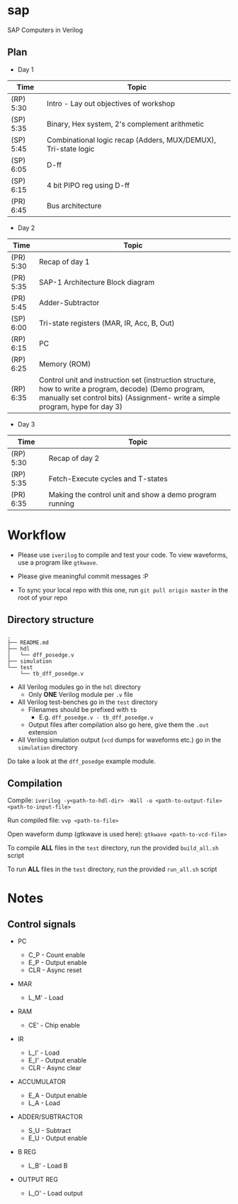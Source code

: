# sap
SAP Computers in Verilog

## Plan

* Day 1

| Time      | Topic                                                          |
|-----------|----------------------------------------------------------------|
| (RP) 5:30 | Intro - Lay out objectives of workshop                         |
| (SP) 5:35 | Binary, Hex system, 2's complement arithmetic                  |
| (SP) 5:45 | Combinational logic recap (Adders, MUX/DEMUX), Tri-state logic |
| (SP) 6:05 | D-ff                                                           |
| (SP) 6:15 | 4 bit PIPO reg using D-ff                                      |
| (PR) 6:45 | Bus architecture                                               |

* Day 2

| Time      | Topic                                                                                                                                                                                   |
|-----------|-----------------------------------------------------------------------------------------------------------------------------------------------------------------------------------------|
| (PR) 5:30 | Recap of day 1                                                                                                                                                                          |
| (PR) 5:35 | SAP-1 Architecture Block diagram                                                                                                                                                        |
| (PR) 5:45 | Adder-Subtractor                                                                                                                                                                        |
| (SP) 6:00 | Tri-state registers (MAR, IR, Acc, B, Out)                                                                                                                                              |
| (RP) 6:15 | PC                                                                                                                                                                                      |
| (RP) 6:25 | Memory (ROM)                                                                                                                                                                            |
| (RP) 6:35 | Control unit and instruction set (instruction structure, how to write a program, decode) (Demo program, manually set control bits) (Assignment- write a simple program, hype for day 3) |

* Day 3

| Time      | Topic                                                   |
|-----------|---------------------------------------------------------|
| (RP) 5:30 | Recap of day 2                                          |
| (RP) 5:35 | Fetch-Execute cycles and T-states                       |
| (PR) 6:35 | Making the control unit and show a demo program running |

# Workflow
* Please use `iverilog` to compile and test your code. To view waveforms, use a
  program like `gtkwave`.

* Please give meaningful commit messages :P

* To sync your local repo with this one, run `git pull origin master` in the
  root of your repo


## Directory structure
```
.
├── README.md
├── hdl
│   └── dff_posedge.v
├── simulation
└── test
    └── tb_dff_posedge.v
```

* All Verilog modules go in the `hdl` directory
	* Only **ONE** Verilog module per `.v` file
* All Verilog test-benches go in the `test` directory
	* Filenames should be prefixed with `tb`
		* E.g. `dff_posedge.v - tb_dff_posedge.v`
	* Output files after compilation also go here, give them the `.out` extension
* All Verilog simulation output (`vcd` dumps for waveforms etc.) go in the
  `simulation` directory

Do take a look at the `dff_posedge` example module.

## Compilation
Compile: `iverilog -y<path-to-hdl-dir> -Wall -o <path-to-output-file> <path-to-input-file>`

Run compiled file: `vvp <path-to-file>`

Open waveform dump (gtkwave is used here): `gtkwave <path-to-vcd-file>`

To compile **ALL** files in the `test` directory, run the provided `build_all.sh` script

To run **ALL** files in the `test` directory, run the provided `run_all.sh` script

# Notes

## Control signals

* PC
	* C_P - Count enable
	* E_P - Output enable
	* CLR - Async reset

* MAR
	* L_M' - Load

* RAM
	* CE' - Chip enable

* IR
	* L_I' - Load
	* E_I' - Output enable
	* CLR - Async clear

* ACCUMULATOR
	* E_A - Output enable
	* L_A - Load

* ADDER/SUBTRACTOR
	* S_U - Subtract
	* E_U - Output enable

* B REG
	* L_B' - Load B

* OUTPUT REG
	* L_O' - Load output
